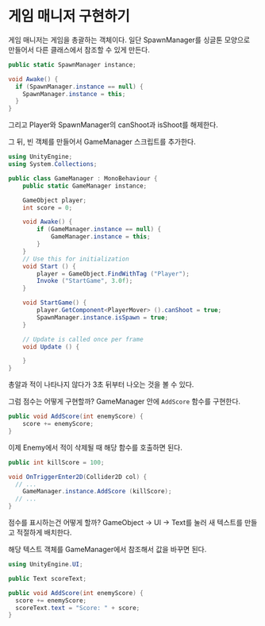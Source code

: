 # 게임 매니저 구현하기
게임 매니저는 게임을 총괄하는 객체이다. 일단 SpawnManager를 싱글톤 모양으로 만들어서
다른 클래스에서 참조할 수 있게 만든다.

```cs
public static SpawnManager instance;

void Awake() {
  if (SpawnManager.instance == null) {
    SpawnManager.instance = this;
  }
}
```
그리고 Player와 SpawnManager의 canShoot과 isShoot를 해제한다.

그 뒤, 빈 객체를 만들어서 GameManager 스크립트를 추가한다.

```cs
using UnityEngine;
using System.Collections;

public class GameManager : MonoBehaviour {
	public static GameManager instance;

	GameObject player;
	int score = 0;

	void Awake() {
		if (GameManager.instance == null) {
			GameManager.instance = this;
		}
	}
	// Use this for initialization
	void Start () {
		player = GameObject.FindWithTag ("Player");
		Invoke ("StartGame", 3.0f);
	}

	void StartGame() {
		player.GetComponent<PlayerMover> ().canShoot = true;
		SpawnManager.instance.isSpawn = true;
	}

	// Update is called once per frame
	void Update () {

	}
}
```

총알과 적이 나타나지 않다가 3초 뒤부터 나오는 것을 볼 수 있다.

그럼 점수는 어떻게 구현할까? GameManager 안에 `AddScore` 함수를 구현한다.

```cs
public void AddScore(int enemyScore) {
	score += enemyScore;
}
```

이제 Enemy에서 적이 삭제될 때 해당 함수를 호출하면 된다.

```cs
public int killScore = 100;

void OnTriggerEnter2D(Collider2D col) {
  // ...
	GameManager.instance.AddScore (killScore);
  // ...
}
```

점수를 표시하는건 어떻게 할까? GameObject -> UI -> Text를 눌러 새 텍스트를 만들고
적절하게 배치한다.

해당 텍스트 객체를 GameManager에서 참조해서 값을 바꾸면 된다.

```cs
using UnityEngine.UI;

public Text scoreText;

public void AddScore(int enemyScore) {
  score += enemyScore;
  scoreText.text = "Score: " + score;
}

```
